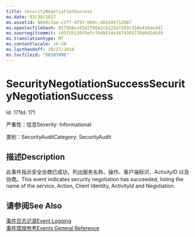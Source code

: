 ```yaml
---
title: SecurityNegotiationSuccess
ms.date: 03/30/2017
ms.assetid: 884dc3ae-c2ff-4793-b60c-d01d44712687
ms.openlocfilehash: 9179b0ce92e2f9842cb125e7283c310a416ae3d1
ms.sourcegitcommit: c93fd5139f9efcf6db514e3474301738a6d1d649
ms.translationtype: MT
ms.contentlocale: zh-CN
ms.lasthandoff: 10/27/2018
ms.locfileid: "50187096"
---
```

# <a name="securitynegotiationsuccess"></a><span data-ttu-id="6d550-102">SecurityNegotiationSuccess</span><span class="sxs-lookup"><span data-stu-id="6d550-102">SecurityNegotiationSuccess</span></span>
<span data-ttu-id="6d550-103">Id: 171</span><span class="sxs-lookup"><span data-stu-id="6d550-103">Id: 171</span></span>  
  
 <span data-ttu-id="6d550-104">严重性：信息</span><span class="sxs-lookup"><span data-stu-id="6d550-104">Severity: Informational</span></span>  
  
 <span data-ttu-id="6d550-105">类别：SecurityAudit</span><span class="sxs-lookup"><span data-stu-id="6d550-105">Category: SecurityAudit</span></span>  
  
## <a name="description"></a><span data-ttu-id="6d550-106">描述</span><span class="sxs-lookup"><span data-stu-id="6d550-106">Description</span></span>  
 <span data-ttu-id="6d550-107">此事件指示安全协商已成功，列出服务名称、操作、客户端标识、ActivityID 以及协商。</span><span class="sxs-lookup"><span data-stu-id="6d550-107">This event indicates security negotiation has succeeded, listing the name of the service, Action, Client Identity, ActivityId and Negotiation.</span></span>  
  
## <a name="see-also"></a><span data-ttu-id="6d550-108">请参阅</span><span class="sxs-lookup"><span data-stu-id="6d550-108">See Also</span></span>  
 [<span data-ttu-id="6d550-109">事件日志记录</span><span class="sxs-lookup"><span data-stu-id="6d550-109">Event Logging</span></span>](../../../../../docs/framework/wcf/diagnostics/event-logging/index.md)  
 [<span data-ttu-id="6d550-110">事件常规参考</span><span class="sxs-lookup"><span data-stu-id="6d550-110">Events General Reference</span></span>](../../../../../docs/framework/wcf/diagnostics/event-logging/events-general-reference.md)
